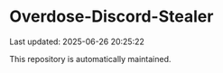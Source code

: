 # Overdose-Discord-Stealer

Last updated: 2025-06-26 20:25:22

This repository is automatically maintained.
